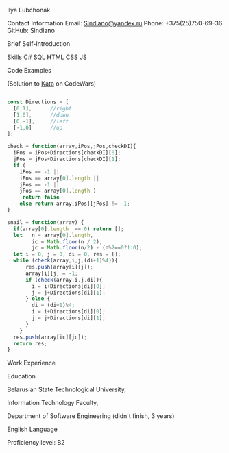  Ilya Lubchonak

 Contact Information
Email: Sindiano@yandex.ru
Phone: +375(25)750-69-36
GitHub: Sindiano

 Brief Self-Introduction


 Skills
C#
SQL
HTML
CSS
JS

 Code Examples

(Solution to [Kata](https://www.codewars.com/kata/521c2db8ddc89b9b7a0000c1 "Snail") on CodeWars)

```JavaScript

const Directions = [
  [0,1],      //right
  [1,0],      //down
  [0,-1],     //left
  [-1,0]      //up
];

check = function(array,iPos,jPos,checkDI){
  iPos = iPos+Directions[checkDI][0];
  jPos = jPos+Directions[checkDI][1];
  if (
    iPos == -1 ||
    iPos == array[0].length ||
    jPos == -1 ||
    jPos == array[0].length )
     return false
    else return array[iPos][jPos] != -1;
}

snail = function(array) {
  if(array[0].length  == 0) return [];
  let   n = array[0].length, 
        ic = Math.floor(n / 2),
        jc = Math.floor(n/2) - (n%2==0?1:0);
  let i = 0, j = 0, di = 0, res = [];
  while (check(array,i,j,(di+1)%4)){
      res.push(array[i][j]);
      array[i][j] = -1;
      if (check(array,i,j,di)){
        i = i+Directions[di][0];
        j = j+Directions[di][1];
      } else {
        di = (di+1)%4;
        i = i+Directions[di][0];
        j = j+Directions[di][1];
      }
    }
  res.push(array[ic][jc]);
  return res;
}
```

 Work Experience

 Education

Belarusian State Technological University,

Information Technology Faculty,

Department of Software Engineering (didn't finish, 3 years)

 English Language

Proficiency level: B2